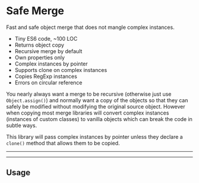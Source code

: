 # Safe Merge

<? @include {=readme} badges.md ?>

Fast and safe object merge that does not mangle complex instances.

* Tiny ES6 code, ~100 LOC
* Returns object copy
* Recursive merge by default
* Own properties only
* Complex instances by pointer
* Supports clone on complex instances
* Copies RegExp instances
* Errors on circular reference

You nearly always want a merge to be recursive (otherwise just use `Object.assign()`) and normally want a copy of the objects so that they can safely be modified without modifying the original source object. However when copying most merge libraries will convert complex instances (instances of custom classes) to vanilla objects which can break the code in subtle ways.

This library will pass complex instances by pointer unless they declare a `clone()` method that allows them to be copied.

***
<!-- @toc -->
***

<? @include {=readme} install.md ?>

## Usage

<? @source {javascript=s/(\.\.\/)+index/safe-merge/gm} usage.js ?>

<? @include {=readme} license.md links.md ?>
